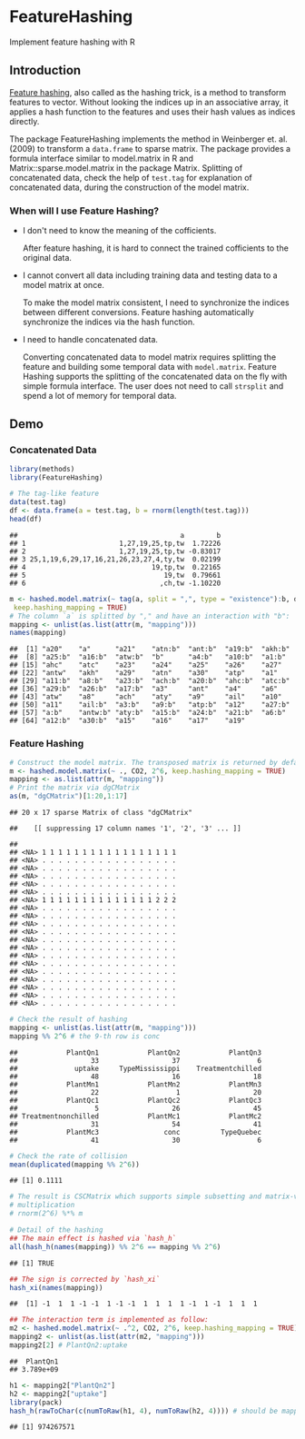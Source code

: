 FeatureHashing
==============

Implement feature hashing with R

## Introduction

[Feature hashing](http://en.wikipedia.org/wiki/Feature_hashing), also called as the hashing trick, is a method to
transform features to vector. Without looking the indices up in an
associative array, it applies a hash function to the features and uses their
hash values as indices directly.
  
The package FeatureHashing implements the method in Weinberger et. al. (2009) to transform
a `data.frame` to sparse matrix. The package provides a formula interface similar to model.matrix 
in R and Matrix::sparse.model.matrix in the package Matrix. Splitting of concatenated data, 
check the help of `test.tag` for explanation of concatenated data, during the construction of the model matrix.

### When will I use Feature Hashing?

- I don't need to know the meaning of the cofficients.

    After feature hashing, it is hard to connect the trained cofficients to the original data.

- I cannot convert all data including training data and testing data to a model matrix at once.

    To make the model matrix consistent, I need to synchronize the indices between different conversions. Feature
    hashing automatically synchronize the indices via the hash function.

- I need to handle concatenated data.

    Converting concatenated data to model matrix requires splitting the feature and building some temporal data with `model.matrix`. Feature Hashing supports the splitting of the concatenated data on the fly with simple formula interface. The user does not need to call `strsplit` and spend a lot of memory for temporal data.

## Demo

### Concatenated Data


```r
library(methods)
library(FeatureHashing)

# The tag-like feature
data(test.tag)
df <- data.frame(a = test.tag, b = rnorm(length(test.tag)))
head(df)
```

```
##                                        a        b
## 1                       1,27,19,25,tp,tw  1.72226
## 2                       1,27,19,25,tp,tw -0.83017
## 3 25,1,19,6,29,17,16,21,26,23,27,4,ty,tw  0.02199
## 4                               19,tp,tw  0.22165
## 5                                  19,tw  0.79661
## 6                                 ,ch,tw -1.10220
```

```r
m <- hashed.model.matrix(~ tag(a, split = ",", type = "existence"):b, df, 2^6,
 keep.hashing_mapping = TRUE)
# The column `a` is splitted by "," and have an interaction with "b":
mapping <- unlist(as.list(attr(m, "mapping")))
names(mapping)
```

```
##  [1] "a20"    "a"      "a21"    "atn:b"  "ant:b"  "a19:b"  "akh:b" 
##  [8] "a25:b"  "a16:b"  "atw:b"  "b"      "a4:b"   "a10:b"  "a1:b"  
## [15] "ahc"    "atc"    "a23"    "a24"    "a25"    "a26"    "a27"   
## [22] "antw"   "akh"    "a29"    "atn"    "a30"    "atp"    "a1"    
## [29] "a11:b"  "a8:b"   "a23:b"  "ach:b"  "a20:b"  "ahc:b"  "atc:b" 
## [36] "a29:b"  "a26:b"  "a17:b"  "a3"     "ant"    "a4"     "a6"    
## [43] "atw"    "a8"     "ach"    "aty"    "a9"     "ail"    "a10"   
## [50] "a11"    "ail:b"  "a3:b"   "a9:b"   "atp:b"  "a12"    "a27:b" 
## [57] "a:b"    "antw:b" "aty:b"  "a15:b"  "a24:b"  "a21:b"  "a6:b"  
## [64] "a12:b"  "a30:b"  "a15"    "a16"    "a17"    "a19"
```

### Feature Hashing


```r
# Construct the model matrix. The transposed matrix is returned by default.
m <- hashed.model.matrix(~ ., CO2, 2^6, keep.hashing_mapping = TRUE)
mapping <- as.list(attr(m, "mapping"))
# Print the matrix via dgCMatrix
as(m, "dgCMatrix")[1:20,1:17]
```

```
## 20 x 17 sparse Matrix of class "dgCMatrix"
```

```
##    [[ suppressing 17 column names '1', '2', '3' ... ]]
```

```
##                                       
## <NA> 1 1 1 1 1 1 1 1 1 1 1 1 1 1 1 1 1
## <NA> . . . . . . . . . . . . . . . . .
## <NA> . . . . . . . . . . . . . . . . .
## <NA> . . . . . . . . . . . . . . . . .
## <NA> . . . . . . . . . . . . . . . . .
## <NA> . . . . . . . . . . . . . . . . .
## <NA> 1 1 1 1 1 1 1 1 1 1 1 1 1 1 2 2 2
## <NA> . . . . . . . . . . . . . . . . .
## <NA> . . . . . . . . . . . . . . . . .
## <NA> . . . . . . . . . . . . . . . . .
## <NA> . . . . . . . . . . . . . . . . .
## <NA> . . . . . . . . . . . . . . . . .
## <NA> . . . . . . . . . . . . . . . . .
## <NA> . . . . . . . . . . . . . . . . .
## <NA> . . . . . . . . . . . . . . . . .
## <NA> . . . . . . . . . . . . . . . . .
## <NA> . . . . . . . . . . . . . . . . .
## <NA> . . . . . . . . . . . . . . . . .
## <NA> . . . . . . . . . . . . . . . . .
## <NA> . . . . . . . . . . . . . . . . .
```

```r
# Check the result of hashing
mapping <- unlist(as.list(attr(m, "mapping")))
mapping %% 2^6 # the 9-th row is conc
```

```
##            PlantQn1            PlantQn2            PlantQn3 
##                  33                  37                   6 
##              uptake     TypeMississippi    Treatmentchilled 
##                  48                  16                  18 
##            PlantMn1            PlantMn2            PlantMn3 
##                  22                   1                  20 
##            PlantQc1            PlantQc2            PlantQc3 
##                   5                  26                  45 
## Treatmentnonchilled            PlantMc1            PlantMc2 
##                  31                  54                  41 
##            PlantMc3                conc          TypeQuebec 
##                  41                  30                   6
```

```r
# Check the rate of collision
mean(duplicated(mapping %% 2^6))
```

```
## [1] 0.1111
```

```r
# The result is CSCMatrix which supports simple subsetting and matrix-vector
# multiplication
# rnorm(2^6) %*% m

# Detail of the hashing
## The main effect is hashed via `hash_h`
all(hash_h(names(mapping)) %% 2^6 == mapping %% 2^6)
```

```
## [1] TRUE
```

```r
## The sign is corrected by `hash_xi`
hash_xi(names(mapping))
```

```
##  [1] -1  1  1 -1 -1  1 -1 -1  1  1  1  1 -1  1 -1  1  1  1
```

```r
## The interaction term is implemented as follow:
m2 <- hashed.model.matrix(~ .^2, CO2, 2^6, keep.hashing_mapping = TRUE)
mapping2 <- unlist(as.list(attr(m2, "mapping")))
mapping2[2] # PlantQn2:uptake
```

```
##  PlantQn1 
## 3.789e+09
```

```r
h1 <- mapping2["PlantQn2"]
h2 <- mapping2["uptake"]
library(pack)
hash_h(rawToChar(c(numToRaw(h1, 4), numToRaw(h2, 4)))) # should be mapping2[2]
```

```
## [1] 974267571
```


